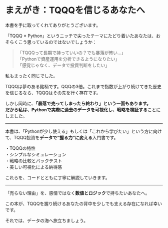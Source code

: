 # まえがき：TQQQを信じるあなたへ

本書を手に取ってくれてありがとうございます。

「TQQQ × Python」というニッチで尖ったテーマにたどり着いたあなたは、おそらくこう思っているのではないでしょうか：

> 「TQQQって長期で持っていいの？でも暴落が怖い…」  
> 「Pythonで資産運用を分析できるようになりたい」  
> 「感覚じゃなく、データで投資判断をしたい」

私もまったく同じでした。

TQQQは夢のある銘柄です。QQQの3倍。これまで指数が上がり続けてきた歴史を信じるなら、TQQQはその先を行く存在です。

しかし同時に、**「暴落で売ってしまったら終わり」**という一面もあります。  
だから私は、Pythonで**実際に過去のデータを可視化し、戦略を検証する**ことにしました。

---

本書は、「Pythonが少し使える」もしくは「これから学びたい」という方に向けて、TQQQ投資を**データで“握る力”に変える**入門書です。

・TQQQの特性  
・シンプルなシミュレーション  
・戦略の比較とバックテスト  
・美しい可視化による納得感

これらを、コードとともに丁寧に解説していきます。

---

「売らない理由」を、感情ではなく**数値とロジック**で持ちたいあなたへ。

この本が、TQQQを握り続けるあなたの背中を少しでも支える存在になれば幸いです。

それでは、データの海へ旅立ちましょう。